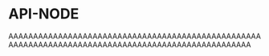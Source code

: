 # API-NODE
AAAAAAAAAAAAAAAAAAAAAAAAAAAAAAAAAAAAAAAAAAAAAAAAAAAAAAAAAAAAAAAAAAAAAAAAAAAAAAAAAAAAAAAAAAAAAAAAAAAA
